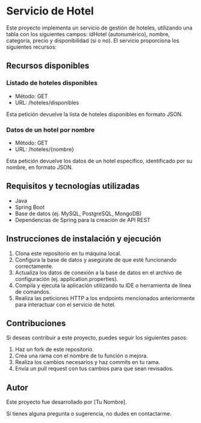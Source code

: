 # Servicio de Hotel

Este proyecto implementa un servicio de gestión de hoteles, utilizando una tabla con los siguientes campos: idHotel (autonumérico), nombre, categoría, precio y disponibilidad (si o no). El servicio proporciona los siguientes recursos:

## Recursos disponibles

### Listado de hoteles disponibles

- Método: GET
- URL: /hoteles/disponibles

Esta petición devuelve la lista de hoteles disponibles en formato JSON.

### Datos de un hotel por nombre

- Método: GET
- URL: /hoteles/{nombre}

Esta petición devuelve los datos de un hotel específico, identificado por su nombre, en formato JSON.

## Requisitos y tecnologías utilizadas

- Java
- Spring Boot
- Base de datos (ej. MySQL, PostgreSQL, MongoDB)
- Dependencias de Spring para la creación de API REST

## Instrucciones de instalación y ejecución

1. Clona este repositorio en tu máquina local.
2. Configura la base de datos y asegúrate de que esté funcionando correctamente.
3. Actualiza los datos de conexión a la base de datos en el archivo de configuración (ej. application.properties).
4. Compila y ejecuta la aplicación utilizando tu IDE o herramienta de línea de comandos.
5. Realiza las peticiones HTTP a los endpoints mencionados anteriormente para interactuar con el servicio de hotel.

## Contribuciones

Si deseas contribuir a este proyecto, puedes seguir los siguientes pasos:

1. Haz un fork de este repositorio.
2. Crea una rama con el nombre de tu función o mejora.
3. Realiza los cambios necesarios y haz commits en tu rama.
4. Envía un pull request con tus cambios para que sean revisados.

## Autor

Este proyecto fue desarrollado por [Tu Nombre].

Si tienes alguna pregunta o sugerencia, no dudes en contactarme.

